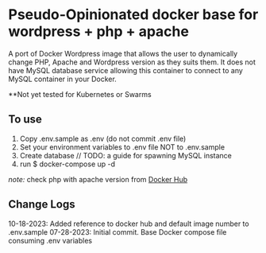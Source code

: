 # Pseudo-Opinionated docker base for wordpress + php + apache

A port of Docker Wordpress image that allows the user to dynamically change PHP, Apache and Wordpress version as they suits them. It does not have MySQL database service allowing this container to connect to any MySQL container in your Docker.

**Not yet tested for Kubernetes or Swarms


## To use

1. Copy .env.sample as .env (do not commit .env file) 
2. Set your environment variables to .env file NOT to .env.sample
3. Create database // TODO: a guide for spawning MySQL instance
4. run $ docker-compose up -d

*note:* check php with apache version from [Docker Hub](https://hub.docker.com/_/php)

## Change Logs

10-18-2023: Added reference to docker hub and default image number to .env.sample
07-28-2023: Initial commit. Base Docker compose file consuming .env variables

